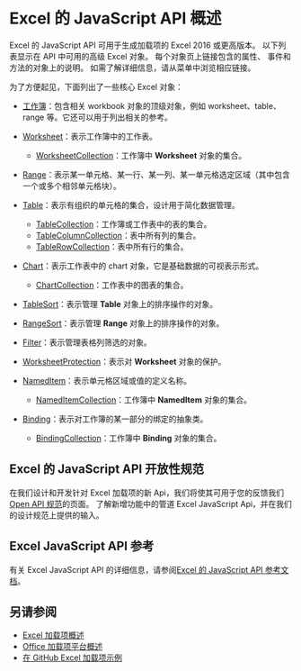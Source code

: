 # <a name="excel-javascript-api-overview"></a>Excel 的 JavaScript API 概述

Excel 的 JavaScript API 可用于生成加载项的 Excel 2016 或更高版本。 以下列表显示在 API 中可用的高级 Excel 对象。 每个对象页上链接包含的属性、 事件和方法的对象上的说明。 如需了解详细信息，请从菜单中浏览相应链接。

为了方便起见，下面列出了一些核心 Excel 对象： 

- [工作簿](/javascript/api/excel/excel.workbook)：包含相关 workbook 对象的顶级对象，例如 worksheet、table、range 等。它还可以用于列出相关的参考。

- [Worksheet](/javascript/api/excel/excel.worksheet)：表示工作簿中的工作表。 
    - [WorksheetCollection](/javascript/api/excel/excel.worksheetcollection)：工作簿中 **Worksheet** 对象的集合。

- [Range](/javascript/api/excel/excel.range)：表示某一单元格、某一行、某一列、某一单元格选定区域（其中包含一个或多个相邻单元格块）。

- [Table](/javascript/api/excel/excel.table)：表示有组织的单元格的集合，设计用于简化数据管理。
    - [TableCollection](/javascript/api/excel/excel.tablecollection)：工作簿或工作表中的表的集合。
    - [TableColumnCollection](/javascript/api/excel/excel.tablecolumncollection)：表中所有列的集合。
    - [TableRowCollection](/javascript/api/excel/excel.tablerowcollection)：表中所有行的集合。

- [Chart](/javascript/api/excel/excel.chart)：表示工作表中的 chart 对象，它是基础数据的可视表示形式。
    - [ChartCollection](/javascript/api/excel/excel.chartcollection)：工作表中的图表的集合。

- [TableSort](/javascript/api/excel/excel.tablesort)：表示管理 **Table** 对象上的排序操作的对象。

- [RangeSort](/javascript/api/excel/excel.rangesort)：表示管理 **Range** 对象上的排序操作的对象。

- [Filter](/javascript/api/excel/excel.filter)：表示管理表格列筛选的对象。

- [WorksheetProtection](/javascript/api/excel/excel.worksheetprotection)：表示对 **Worksheet** 对象的保护。

- [NamedItem](/javascript/api/excel/excel.nameditem)：表示单元格区域或值的定义名称。 
    - [NamedItemCollection](/javascript/api/excel/excel.nameditemcollection)：工作簿中 **NamedItem** 对象的集合。

- [Binding](/javascript/api/excel/excel.binding)：表示对工作簿的某一部分的绑定的抽象类。
    - [BindingCollection](/javascript/api/excel/excel.bindingcollection)：工作簿中 **Binding** 对象的集合。

## <a name="excel-javascript-api-open-specifications"></a>Excel 的 JavaScript API 开放性规范

在我们设计和开发针对 Excel 加载项的新 Api，我们将使其可用于您的反馈我们[Open API 规范](../openspec.md)的页面。 了解新增功能中的管道 Excel JavaScript Api，并在我们的设计规范上提供的输入。

## <a name="excel-javascript-api-reference"></a>Excel JavaScript API 参考

有关 Excel JavaScript API 的详细信息，请参阅[Excel 的 JavaScript API 参考文档](/javascript/api/excel)。

## <a name="see-also"></a>另请参阅

- [Excel 加载项概述](https://docs.microsoft.com/office/dev/add-ins/excel/excel-add-ins-overview)
- [Office 加载项平台概述](https://docs.microsoft.com/office/dev/add-ins/overview/office-add-ins)
- [在 GitHub Excel 加载项示例](https://github.com/OfficeDev?utf8=%E2%9C%93&q=Excel)
